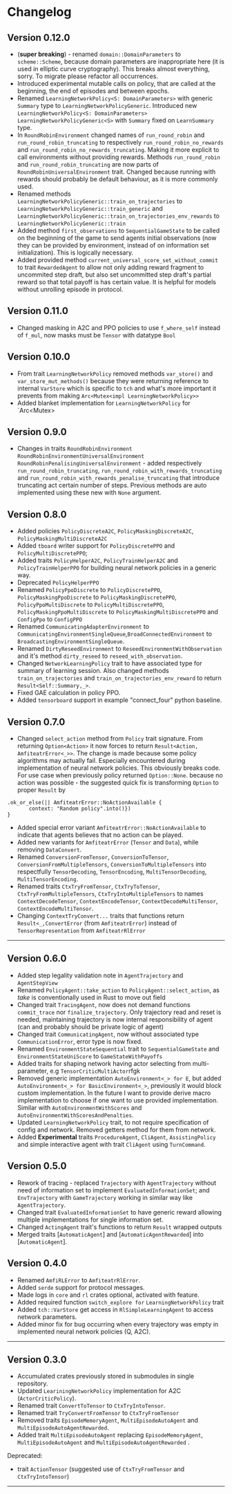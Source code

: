 # Changelog

## Version 0.12.0
+ (**super breaking**) - renamed `domain::DomainParameters` to `scheme::Scheme`, because domain parameters are inappropriate here (it is used in elliptic curve cryptography).
This breaks almost everything, sorry. To migrate please refactor all occurrences.
+ Introduced experimental mutable calls on policy, that are called at the beginning, the end of episodes and between epochs.
+ Renamed `LearningNetworkPolicy<S: DomainParameters>` with generic `Summary` type to `LearningNetworkPolicyGeneric`.
Introduced new `LearningNetworkPolicy<S: DomainParameters> LearningNetworkPolicyGeneric<S>` with `Summary` fixed on `LearnSummary`  type.
+ In `RoundRobinEnvironment` changed names of `run_round_robin` and `run_round_robin_truncating` to
respectively `run_round_robin_no_rewards` and `run_round_robin_no_rewards_truncating`.
Making it more explicit to call environments without providing rewards.
Methods `run_round_robin` and `run_round_robin_truncating` are now parts of `RoundRobinUniversalEnvironment` trait.
Changed because running with rewards should probably be default behaviour, as it is more commonly used.
+ Renamed methods `LearningNetworkPolicyGeneric::train_on_trajectories` to `LearningNetworkPolicyGeneric::train_generic` and
`LearningNetworkPolicyGeneric::train_on_trajectories_env_rewards` to `LearningNetworkPolicyGeneric::train`
+ Added method `first_observations` to `SequentialGameState` to be called on the beginning of the game 
to send agents initial observations (now they can be provided by environment, instead of on information set initialization).
This is logically necessary.
+ Added provided method `current_universal_score_set_without_commit` to trait `RewardedAgent` to allow not only adding reward fragment to uncommited step draft, but also
set uncommitted step draft's partial reward so that total payoff is has certain value. It is helpful for models without unrolling episode in protocol.


## Version 0.11.0
+ Changed masking in A2C and PPO policies to use `f_where_self` instead of `f_mul`,
now masks must be `Tensor` with datatype `Bool`

## Version 0.10.0
+ From trait `LearningNetworkPolicy` removed methods `var_store()` and `var_store_mut_methods()` because they were returning reference to internal `VarStore` which is specific to `tch` and what's more important it prevents from making `Arc<Mutex<impl LearningNetworkPolicy>>`
+ Added blanket implementation for `LearningNetworkPolicy` for `Arc<Mutex<impl LearningNetworkPolicy>>
## Version 0.9.0
+ Changes in traits `RoundRobinEnvironment` `RoundRobinEnvironmentUniversalEnvironment`
`RoundRobinPenalisingUniversalEnvironment` - added respectively `run_round_robin_truncating`, 
`run_round_robin_with_rewards_truncating` and `run_round_robin_with_rewards_penalise_truncating` 
that introduce truncating act certain number of steps. Previous methods are auto implemented using these new with `None` argument.

## Version 0.8.0
+ Added policies `PolicyDiscreteA2C`, `PolicyMaskingDiscreteA2C`, `PolicyMaskingMultiDiscreteA2C`
+ Added `tboard` writer support for `PolicyDiscretePPO` and `PolicyMultiDiscretePPO`;
+ Added traits `PolicyHelperA2C`, `PolicyTrainHelperA2C` and `PolicyTrainHelperPPO` for building neural network policies 
in a generic way.
+ Deprecated `PolicyHelperPPO`
+ Renamed `PolicyPpoDiscrete` to `PolicyDiscretePPO`, `PolicyMaskingPpoDiscrete` to `PolicyMaskingDiscretePPO`, `PolicyPpoMultiDiscrete` to `PolicyMultiDiscretePPO`, `PolicyMaskingPpoMultiDiscrete` to `PolicyMaskingMultiDiscretePPO` and `ConfigPpo` to `ConfigPPO`
+ Renamed `CommunicatingAdapterEnvironment` to `CommunicatingEnvironmentSingleQueue`,`BroadConnectedEnvironment` to `BroadcastingEnvironmentSingleQueue`.
+ Renamed `DirtyReseedEnvironment` to `ReseedEnvironmentWithObservation` and it's method `dirty_reseed` to `reseed_with_observation`.
+ Changed `NetworkLearningPolicy` trait to have associated type for summary of learning session.
Also changed methods `train_on_trajectories` and `train_on_trajectories_env_reward` to return `Result<Self::Summary,_>`.
+ Fixed GAE calculation in policy PPO.
+ Added `tensorboard` support in example "connect\_four" python baseline.
## Version 0.7.0
+ Changed `select_action` method from `Policy` trait signature. From returning `Option<Action>` it now forces to return `Result<Action, AmfiteatrError<_>>`.
The change is made because some policy algorithms may actually fail.
Especially encountered during implementation of neural network policies.
This obviously breaks code. For use case when previously policy returned `Option::None`. because no action was possible - 
the suggested quick fix is transforming `Option` to proper `Result` by
```
.ok_or_else(|| AmfiteatrError::NoActionAvailable {
       context: "Random policy".into()})
}
```
+ Added special error variant `AmfiteatrError::NoActionAvailable` to indicate that agents believes that no action can be played.
+ Added new variants for `AmfiteatrError` (`Tensor` and `Data`), while removing `DataConvert`.
+ Renamed `ConversionFromTensor`, `ConversionToTensor`, `ConversionFromMultipleTensors`, `ConversionToMultipleTensors` into respectfully `TensorDecoding`, `TensorEncoding`, `MultiTensorDecoding`, `MultiTensorEncoding`.
+ Renamed traits `CtxTryFromTensor`, `CtxTryToTensor`, `CtxTryFromMultipleTensors`, `CtxTryIntoMultipleTensors` to names `ContextDecodeTensor`, `ContextEncodeTensor`, `ContextDecodeMultiTensor`, `ContextEncodeMultiTensor`.
+ Changing `ContextTryConvert...` traits that functions return `Result<_,ConvertError` (from `AmfiteatrError`) instead of `TensorRepresentation` from `AmfiteatrRlError`
---
## Version 0.6.0
+ Added step legality validation note in `AgentTrajectory` and `AgentStepView`
+ Renamed `PolicyAgent::take_action` to `PolicyAgent::select_action`, as _take_ is conventionally used in Rust to move out field
+ Changed trait `TracingAgent`, now does not demand functions `commit_trace` nor `finalize_trajectory`.
Only trajectory read and reset is needed, maintaining trajectory is now internal responsibility of agent (can and probably should be private logic of agent)
+ Changed trait `CommunicatingAgent`, now without associated type `CommunicationError`, error type is now fixed.
+ Renamed `EnvironmentStateSequential` trait to `SequentialGameState` and `EnvironmentStateUniScore` to `GameStateWithPayoffs`
+ Added traits for shaping network having actor selecting from multi-parameter, e.g `TensorCriticMultiActor`rfgk 
+ Removed generic implementation `AutoEnvironment<_> for E`, but added `AutoEnvironment<_> for BasicEnvironment<_>`,
previously it would block custom implementation. In the future I want to provide derive macro implementation to choose
if one want to use provided implementation. Similar with `AutoEnvironmentWithScores` and `AutoEnvironmentWithScoresAndPenalties`.
+ Updated `LearningNetworkPolicy` trait, to not require specification of config and network. Removed getters method for them from network.
+ Added **Experimental** traits `ProcedureAgent`, `CliAgent`, `AssistingPolicy` and  simple interactive agent with trait `CliAgent` using `TurnCommand`.
## Version 0.5.0
+ Rework of tracing - replaced `Trajectory` with `AgentTrajectory` without
need of information set to implement `EvaluatedInformationSet`;
and `EnvTrajectory` with `GameTrajectory` working in similar way like `AgentTrajectory`.
+ Changed trait `EvaluatedInformationSet` to have generic reward allowing multiple implementations for single information set.
+ Changed `ActingAgent` trait's functions to return `Result` wrapped outputs
+ Merged traits [`AutomaticAgent`] and [`AutomaticAgentRewarded`] into [`AutomaticAgent`].

## Version 0.4.0
+ Renamed `AmfiRLError` to `AmfiteatrRlError`.
+ Added `serde` support for protocol messages.
+ Made logs in `core` and `rl` crates optional, activated with feature.
+ Added required function `switch_explore for` `LearningNetworkPolicy` trait
+ Added `tch::VarStore` get access in `RlSimpleLearningAgent` to access network parameters.
+ Added minor fix for bug occurring when every trajectory was empty in implemented neural network policies (Q, A2C).
___
## Version 0.3.0
+ Accumulated crates previously stored in submodules in single repository.
+ Updated `LeariningNetworkPolicy` implementation for A2C (`ActorCriticPolicy`).
+ Renamed trait `ConvertToTensor` to `CtxTryIntoTensor`.
+ Renamed trait `TryConvertFromTensor` to `CtxTryFromTensor`
+ Removed traits `EpisodeMemoryAgent`, `MultiEpisodeAutoAgent` and `MultiEpisodeAutoAgentRewarded`.
+ Added trait `MultiEpisodeAutoAgent` replacing `EpisodeMemoryAgent`, `MultiEpisodeAutoAgent` and `MultiEpisodeAutoAgentRewarded` .

Deprecated:  
- trait `ActionTensor` (suggested use of `CtxTryFromTensor` and `CtxTryIntoTensor`)


___